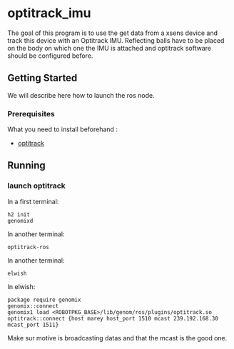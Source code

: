 # optitrack_imu

The goal of this program is to use the get data from a xsens device and track this device with an Optitrack IMU.
Reflecting balls have to be placed on the body on which one the IMU is attached and optitrack software should be configured before.

## Getting Started

We will describe here how to launch the ros node.

### Prerequisites

What you need to install beforehand :

* [optitrack](https://wiki.laas.fr/robots/PR2/Mocap?highlight=%28package%29%7C%28require%29%7C%28genomix%29)

## Running

### launch optitrack

In a first terminal: 
```
h2 init
genomixd
```

In another terminal:
```
optitrack-ros
```

In another terminal:
```
elwish
```

In elwish:
```
package require genomix
genomix::connect
genomix1 load <ROBOTPKG_BASE>/lib/genom/ros/plugins/optitrack.so
optitrack::connect {host marey host_port 1510 mcast 239.192.168.30 mcast_port 1511}
```

Make sur motive is broadcasting datas and that the mcast is the good one. 
